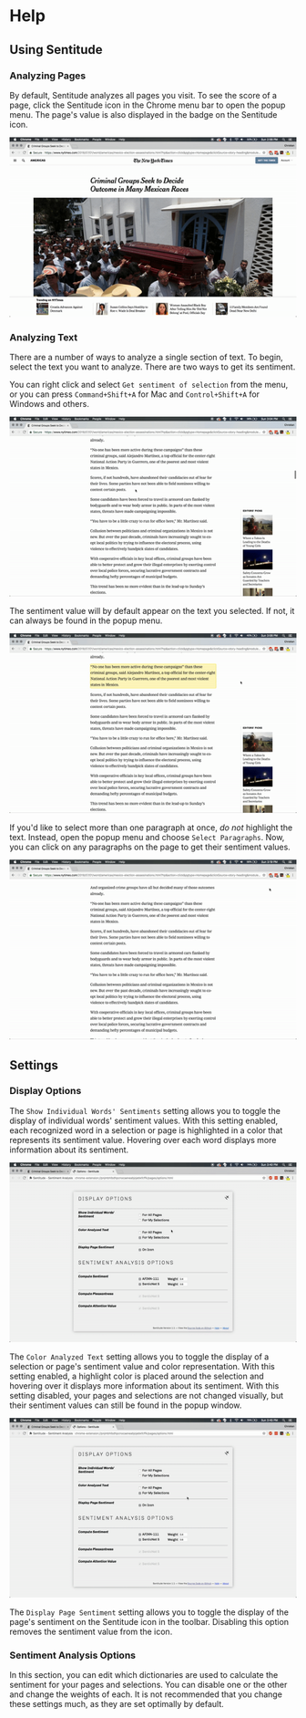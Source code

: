 # Help 

## Using Sentitude

### Analyzing Pages

By default, Sentitude analyzes all pages you visit. To see the score of a page, click the Sentitude icon in the Chrome menu bar to open the popup menu. The page's value is also displayed in the badge on the Sentitude icon.

![alt text](assets/popup.gif "Opening Popup Window")

### Analyzing Text

There are a number of ways to analyze a single section of text. To begin, select the text you want to analyze. There are two ways to get its sentiment. 

You can right click and select `Get sentiment of selection` from the menu, or you can press `Command+Shift+A` for Mac and `Control+Shift+A` for Windows and others. 

![alt text](assets/selection.gif "Making a Selection")

The sentiment value will by default appear on the text you selected. If not, it can always be found in the popup menu. 

![alt text](assets/selection_popup.gif "Opening Popup Window for Selection")

If you'd like to select more than one paragraph at once, *do not* highlight the text. Instead, open the popup menu and choose `Select Paragraphs`. Now, you can click on any paragraphs on the page to get their sentiment values.  

![alt text](assets/select_p.gif "Selecting Paragraphs")

## Settings

### Display Options 

The `Show Individual Words' Sentiments` setting allows you to toggle the display of individual words' sentiment values. With this setting enabled, each recognized word in a selection or page is highlighted in a color that represents its sentiment value. Hovering over each word displays more information about its sentiment. 

![alt text](assets/show_ind.gif "Show individual sentiment")

The `Color Analyzed Text` setting allows you to toggle the display of a selection or page's sentiment value and color representation. With this setting enabled, a highlight color is placed around the selection and hovering over it displays more information about its sentiment. With this setting disabled, your pages and selections are not changed visually, but their sentiment values can still be found in the popup window. 

![alt text](assets/all_sel.gif "Show colored sentiment value")

The `Display Page Sentiment` setting allows you to toggle the display of the page's sentiment on the Sentitude icon in the toolbar. Disabling this option removes the sentiment value from the icon. 

### Sentiment Analysis Options 

In this section, you can edit which dictionaries are used to calculate the sentiment for your pages and selections. You can disable one or the other and change the weights of each. It is not recommended that you change these settings much, as they are set optimally by default. 